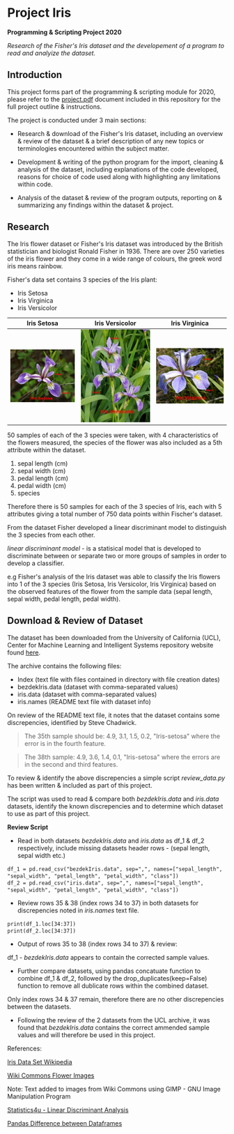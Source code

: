 # Project Iris #

**Programming & Scripting Project 2020**

*Research of the Fisher's Iris dataset and the developement of a program to read and analyize the dataset.*

## Introduction ##

This project forms part of the programming & scripting module for 2020, please refer to the [project.pdf](https://github.com/PaulSweeney89/P-S-Tasks/blob/master/Project-Iris/project.pdf) document included in this repository for the full project outline & instructions.

The project is conducted under 3 main sections:

- Research & download of the Fisher's Iris dataset, including an overview & review of the dataset & a brief description of any new topics or terminologies encountered within the subject matter.

- Development & writing of the python program for the import, cleaning & analysis of the dataset, including explanations of the code developed, reasons for choice of code used along with highlighting any limitations within code. 

- Analysis of the dataset & review of the program outputs, reporting on & summarizing any findings within the dataset & project.

## Research ##

The Iris flower dataset or Fisher's Iris dataset was introduced by the British statistician and biologist Ronald Fisher in 1936.
There are over 250 varieties of the iris flower and they come in a wide range of colours, the greek word iris means rainbow.

Fisher's data set contains 3 species of the Iris plant: 

- Iris Setosa 
- Iris Virginica 
- Iris Versicolor

| Iris Setosa | Iris Versicolor | Iris Virginica  |
|----------------------------------------|----------------------------------------|----------------------------------------|
| ![setosa](https://github.com/PaulSweeney89/P-S-Tasks/blob/master/Project-Iris/Images/Iris%20Setosa%20-%20resized.jpeg) | ![versicolor](https://github.com/PaulSweeney89/P-S-Tasks/blob/master/Project-Iris/Images/Iris%20Versicolor%20-%20resized.jpeg) | ![virginica](https://github.com/PaulSweeney89/P-S-Tasks/blob/master/Project-Iris/Images/Iris%20Virginica%20-%20resized.jpeg) |
 
50 samples of each of the 3 species were taken, with 4 characteristics of the flowers measured, the species of the flower was also included as a 5th attribute within the dataset.

1. sepal length (cm)
2. sepal width (cm)
3. pedal length (cm)
4. pedal width (cm)
5. species
 
Therefore there is 50 samples for each of the 3 species of Iris, each with 5 attributes giving a total number of 750 data points within Fischer's dataset.

From the dataset Fisher developed a linear discriminant model to distinguish the 3 species from each other.

*linear discriminant model* - is a statisical model that is developed to discriminate between or separate two or more groups of samples in order to develop a classifier.

e.g Fisher's analysis of the Iris dataset was able to classify the Iris flowers into 1 of the 3 species (Iris Setosa, Iris Versicolor, Iris Virginica) based on the observed features of the flower from the sample data (sepal length, sepal width, pedal length, pedal width). 

## Download & Review of Dataset ##

The dataset has been downloaded from the University of California (UCL), Center for Machine Learning and Intelligent Systems repository website found [here](http://archive.ics.uci.edu/ml/datasets/Iris).

The archive contains the following files:

- Index                     (text file with files contained in directory with file creation dates)
- bezdekIris.data           (dataset with comma-separated values)
- iris.data                 (dataset with comma-separated values)
- iris.names                (README text file with dataset info)

On review of the README text file, it notes that the dataset contains some discrepencies, identified by Steve Chadwick.

> The 35th sample should be: 4.9, 3.1, 1.5, 0.2, "Iris-setosa"
> where the error is in the fourth feature.

> The 38th sample: 4.9, 3.6, 1.4, 0.1, "Iris-setosa"
> where the errors are in the second and third features.

To review & identify the above discrepencies a simple script *review_data.py* has been written & included as part of this project.

The script was used to read & compare both *bezdekIris.data* and *iris.data* datasets, identify the known discrepencies and to determine which dataset to use as part of this project.

**Review Script**

- Read in both datasets *bezdekIris.data* and *iris.data* as df_1 & df_2 respectively, include missing datasets header rows - (sepal length, sepal width etc.) 
```
df_1 = pd.read_csv("bezdekIris.data", sep=",", names=["sepal_length", "sepal_width", "petal_length", "petal_width", "class"])
df_2 = pd.read_csv("iris.data", sep=",", names=["sepal_length", "sepal_width", "petal_length", "petal_width", "class"])
```
- Review rows 35 & 38 (index rows 34 to 37) in both datasets for discrepencies noted in *iris.names* text file.
```
print(df_1.loc[34:37])
print(df_2.loc[34:37])
```
- Output of rows 35 to 38 (index rows 34 to 37) & review:

df_1 - *bezdekIris.data* appears to contain the corrected sample values.

- Further compare datasets, using pandas concatuate function to combine df_1 & df_2, followed by the drop_duplicates(keep=False) function to remove all dublicate rows within the combined dataset.

Only index rows 34 & 37 remain, therefore there are no other discrepencies between the datasets.

- Following the review of the 2 datasets from the UCL archive, it was found that *bezdekIris.data* contains the correct ammended sample values and will therefore be used in this project. 

 














References:

[Iris Data Set Wikipedia](https://en.wikipedia.org/wiki/Iris_flower_data_set)

[Wiki Commons Flower Images](https://commons.wikimedia.org/wiki/File:Iris_versicolor_3.jpg)

Note: Text added to images from Wiki Commons using GIMP - GNU Image Manipulation Program

[Statistics4u - Linear Discriminant Analysis](http://www.statistics4u.com/fundstat_eng/cc_lda_intro.html)

[Pandas Difference between Dataframes](https://kanoki.org/2019/07/04/pandas-difference-between-two-dataframes/)


 
 

